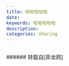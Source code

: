 ```yaml
---
title: 哈哈哈哈哈
date: 
keywords: 哈哈哈哈哈
description: 
categories: sharing
---
```

<td class="t_f" id="postmessage_899293">

<img alt="" border="0" class="zoom" data-cf-modified-cd490d6cac95b2d3976bc2b5-="" file="http://www.flw.ph/data/appbyme/upload/image/201709/25/a7f5tREzPuz9.jpg" id="aimg_VTCzN" lazyloadthumb="1" onclick="" onmouseover="" src="http://www.flw.ph/data/appbyme/upload/image/201709/25/a7f5tREzPuz9.jpg"/><br/>
</td>
###### 转载自[菲龙网]
